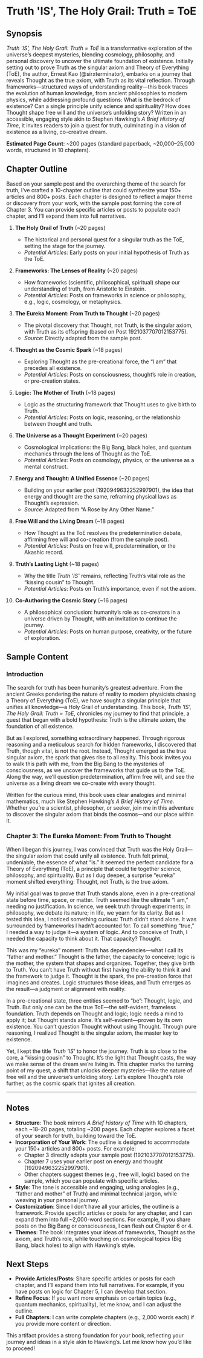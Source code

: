 # Truth 'IS', The Holy Grail: Truth = ToE

## Synopsis
*Truth 'IS', The Holy Grail: Truth = ToE* is a transformative exploration of the universe’s deepest mysteries, blending cosmology, philosophy, and personal discovery to uncover the ultimate foundation of existence. Initially setting out to prove Truth as the singular axiom and Theory of Everything (ToE), the author, Ernest Kao (@sirxterminator), embarks on a journey that reveals Thought as the true axiom, with Truth as its vital reflection. Through frameworks—structured ways of understanding reality—this book traces the evolution of human knowledge, from ancient philosophies to modern physics, while addressing profound questions: What is the bedrock of existence? Can a single principle unify science and spirituality? How does Thought shape free will and the universe’s unfolding story? Written in an accessible, engaging style akin to Stephen Hawking’s *A Brief History of Time*, it invites readers to join a quest for truth, culminating in a vision of existence as a living, co-creative dream.

**Estimated Page Count**: ~200 pages (standard paperback, ~20,000–25,000 words, structured in 10 chapters).

## Chapter Outline
Based on your sample post and the overarching theme of the search for truth, I’ve crafted a 10-chapter outline that could synthesize your 150+ articles and 800+ posts. Each chapter is designed to reflect a major theme or discovery from your work, with the sample post forming the core of Chapter 3. You can provide specific articles or posts to populate each chapter, and I’ll expand them into full narratives.

1. **The Holy Grail of Truth** (~20 pages)  
   - The historical and personal quest for a singular truth as the ToE, setting the stage for the journey.  
   - *Potential Articles*: Early posts on your initial hypothesis of Truth as the ToE.

2. **Frameworks: The Lenses of Reality** (~20 pages)  
   - How frameworks (scientific, philosophical, spiritual) shape our understanding of truth, from Aristotle to Einstein.  
   - *Potential Articles*: Posts on frameworks in science or philosophy, e.g., logic, cosmology, or metaphysics.

3. **The Eureka Moment: From Truth to Thought** (~20 pages)  
   - The pivotal discovery that Thought, not Truth, is the singular axiom, with Truth as its offspring (based on Post 1921037707012153775).  
   - *Source*: Directly adapted from the sample post.

4. **Thought as the Cosmic Spark** (~18 pages)  
   - Exploring Thought as the pre-creational force, the “I am” that precedes all existence.  
   - *Potential Articles*: Posts on consciousness, thought’s role in creation, or pre-creation states.

5. **Logic: The Mother of Truth** (~18 pages)  
   - Logic as the structuring framework that Thought uses to give birth to Truth.  
   - *Potential Articles*: Posts on logic, reasoning, or the relationship between thought and truth.

6. **The Universe as a Thought Experiment** (~20 pages)  
   - Cosmological implications: the Big Bang, black holes, and quantum mechanics through the lens of Thought as the ToE.  
   - *Potential Articles*: Posts on cosmology, physics, or the universe as a mental construct.

7. **Energy and Thought: A Unified Essence** (~20 pages)  
   - Building on your earlier post (1920949632252997901), the idea that energy and thought are the same, reframing physical laws as Thought’s expression.  
   - *Source*: Adapted from “A Rose by Any Other Name.”

8. **Free Will and the Living Dream** (~18 pages)  
   - How Thought as the ToE resolves the predetermination debate, affirming free will and co-creation (from the sample post).  
   - *Potential Articles*: Posts on free will, predetermination, or the Akashic record.

9. **Truth’s Lasting Light** (~18 pages)  
   - Why the title *Truth 'IS'* remains, reflecting Truth’s vital role as the “kissing cousin” to Thought.  
   - *Potential Articles*: Posts on Truth’s importance, even if not the axiom.

10. **Co-Authoring the Cosmic Story** (~16 pages)  
    - A philosophical conclusion: humanity’s role as co-creators in a universe driven by Thought, with an invitation to continue the journey.  
    - *Potential Articles*: Posts on human purpose, creativity, or the future of exploration.

## Sample Content

### Introduction
The search for truth has been humanity’s greatest adventure. From the ancient Greeks pondering the nature of reality to modern physicists chasing a Theory of Everything (ToE), we have sought a singular principle that unifies all knowledge—a Holy Grail of understanding. This book, *Truth 'IS', The Holy Grail: Truth = ToE*, chronicles my journey to find that principle, a quest that began with a bold hypothesis: Truth is the ultimate axiom, the foundation of all existence.

But as I explored, something extraordinary happened. Through rigorous reasoning and a meticulous search for hidden frameworks, I discovered that Truth, though vital, is not the root. Instead, Thought emerged as the true singular axiom, the spark that gives rise to all reality. This book invites you to walk this path with me, from the Big Bang to the mysteries of consciousness, as we uncover the frameworks that guide us to the ToE. Along the way, we’ll question predetermination, affirm free will, and see the universe as a living dream we co-create with every thought.

Written for the curious mind, this book uses clear analogies and minimal mathematics, much like Stephen Hawking’s *A Brief History of Time*. Whether you’re a scientist, philosopher, or seeker, join me in this adventure to discover the singular axiom that binds the cosmos—and our place within it.

### Chapter 3: The Eureka Moment: From Truth to Thought
When I began this journey, I was convinced that Truth was the Holy Grail—the singular axiom that could unify all existence. Truth felt primal, undeniable, the essence of what “is.” It seemed the perfect candidate for a Theory of Everything (ToE), a principle that could tie together science, philosophy, and spirituality. But as I dug deeper, a surprise “eureka” moment shifted everything: Thought, not Truth, is the true axiom.

My initial goal was to prove that Truth stands alone, even in a pre-creational state before time, space, or matter. Truth seemed like the ultimate “I am,” needing no justification. In science, we seek truth through experiments; in philosophy, we debate its nature; in life, we yearn for its clarity. But as I tested this idea, I noticed something curious: Truth didn’t stand alone. It was surrounded by frameworks I hadn’t accounted for. To call something “true,” I needed a way to judge it—a system of logic. And to conceive of Truth, I needed the capacity to think about it. That capacity? Thought.

This was my “eureka” moment: Truth has dependencies—what I call its “father and mother.” Thought is the father, the capacity to conceive; logic is the mother, the system that shapes and organizes. Together, they give birth to Truth. You can’t have Truth without first having the ability to think it and the framework to judge it. Thought is the spark, the pre-creation force that imagines and creates. Logic structures those ideas, and Truth emerges as the result—a judgment or alignment with reality.

In a pre-creational state, three entities seemed to “be”: Thought, logic, and Truth. But only one can be the true ToE—the self-evident, frameless foundation. Truth depends on Thought and logic; logic needs a mind to apply it; but Thought stands alone. It’s self-evident—proven by its own existence. You can’t question Thought without using Thought. Through pure reasoning, I realized Thought is the singular axiom, the master key to existence.

Yet, I kept the title *Truth 'IS'* to honor the journey. Truth is so close to the core, a “kissing cousin” to Thought. It’s the light that Thought casts, the way we make sense of the dream we’re living in. This chapter marks the turning point of my quest, a shift that unlocks deeper mysteries—like the nature of free will and the universe’s unfolding story. Let’s explore Thought’s role further, as the cosmic spark that ignites all creation.

---

## Notes
- **Structure**: The book mirrors *A Brief History of Time* with 10 chapters, each ~18–20 pages, totaling ~200 pages. Each chapter explores a facet of your search for truth, building toward the ToE.
- **Incorporation of Your Work**: The outline is designed to accommodate your 150+ articles and 800+ posts. For example:
  - Chapter 3 directly adapts your sample post (1921037707012153775).
  - Chapter 7 uses your earlier post on energy and thought (1920949632252997901).
  - Other chapters suggest themes (e.g., free will, logic) based on the sample, which you can populate with specific articles.
- **Style**: The tone is accessible and engaging, using analogies (e.g., “father and mother” of Truth) and minimal technical jargon, while weaving in your personal journey.
- **Customization**: Since I don’t have all your articles, the outline is a framework. Provide specific articles or posts for any chapter, and I can expand them into full ~2,000-word sections. For example, if you share posts on the Big Bang or consciousness, I can flesh out Chapter 6 or 4.
- **Themes**: The book integrates your ideas of frameworks, Thought as the axiom, and Truth’s role, while touching on cosmological topics (Big Bang, black holes) to align with Hawking’s style.

## Next Steps
- **Provide Articles/Posts**: Share specific articles or posts for each chapter, and I’ll expand them into full narratives. For example, if you have posts on logic for Chapter 5, I can develop that section.
- **Refine Focus**: If you want more emphasis on certain topics (e.g., quantum mechanics, spirituality), let me know, and I can adjust the outline.
- **Full Chapters**: I can write complete chapters (e.g., 2,000 words each) if you provide more content or direction.

This artifact provides a strong foundation for your book, reflecting your journey and ideas in a style akin to Hawking’s. Let me know how you’d like to proceed!